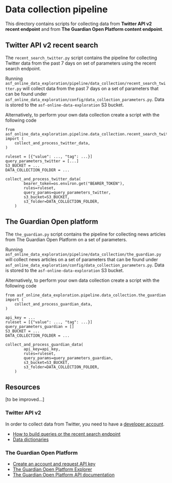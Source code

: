 # Data collection pipeline

This directory contains scripts for collecting data from **Twitter API v2 recent endpoint** and from **The Guardian Open Platform content endpoint**.

## Twitter API v2 recent search

The `recent_search_twitter.py` script contains the pipeline for collecting Twitter data from the past 7 days on set of parameters using the recent search endpoint.

Running `asf_online_data_exploration/pipeline/data_collection/recent_search_twitter.py` will collect data from the past 7 days on a set of parameters that can be found under `asf_online_data_exploration/config/data_collection_parameters.py`. Data is stored to the `asf-online-data-exploration` S3 bucket.

Alternatively, to perform your own data collection create a script with the following code

```
from asf_online_data_exploration.pipeline.data_collection.recent_search_twitter import (
    collect_and_process_twitter_data,
)

ruleset = [{"value": ..., "tag": ...}]
query_parameters_twitter = [...]
S3_BUCKET = ...
DATA_COLLECTION_FOLDER = ...

collect_and_process_twitter_data(
        bearer_token=os.environ.get("BEARER_TOKEN"),
        rules=ruleset,
        query_params=query_parameters_twitter,
        s3_bucket=S3_BUCKET,
        s3_folder=DATA_COLLECTION_FOLDER,
    )
```

## The Guardian Open platform

The `the_guardian.py` script contains the pipeline for collecting news articles from The Guardian Open Platform on a set of parameters.

Running `asf_online_data_exploration/pipeline/data_collection/the_guardian.py` will collect news articles on a set of parameters that can be found under `asf_online_data_exploration/config/data_collection_parameters.py`. Data is stored to the `asf-online-data-exploration` S3 bucket.

Alternatively, to perform your own data collection create a script with the following code

```
from asf_online_data_exploration.pipeline.data_collection.the_guardian import (
    collect_and_process_guardian_data,
)

api_key = ...
ruleset = [{"value": ..., "tag": ...}]
query_parameters_guardian = []
S3_BUCKET = ...
DATA_COLLECTION_FOLDER = ...

collect_and_process_guardian_data(
        api_key=api_key,
        rules=ruleset,
        query_params=query_parameters_guardian,
        s3_bucket=S3_BUCKET,
        s3_folder=DATA_COLLECTION_FOLDER,
    )
```

## Resources

[to be improved...]

### Twitter API v2

In order to collect data from Twitter, you need to have a [developer account](https://developer.twitter.com/en/portal/petition/essential/basic-info).

- [How to build queries or the recent search endpoint](https://developer.twitter.com/en/docs/twitter-api/tweets/search/integrate/build-a-query)
- [Data dictionaries](https://developer.twitter.com/en/docs/twitter-api/data-dictionary/object-model/tweet)

### The Guardian Open Platform

- [Create an account and request API key](https://open-platform.theguardian.com/access/)
- [The Guardian Open Platform Explorer](https://open-platform.theguardian.com/explore/)
- [The Guardian Open Platform API documentation](https://open-platform.theguardian.com/documentation/)
